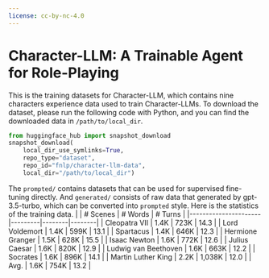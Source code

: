 ```yaml
---
license: cc-by-nc-4.0
---
```


# Character-LLM: A Trainable Agent for Role-Playing

This is the training datasets for Character-LLM, which contains nine characters experience data used to train Character-LLMs.
To download the dataset, please run the following code with Python, and you can find the downloaded data in `/path/to/local_dir`.
```python
from huggingface_hub import snapshot_download
snapshot_download(
    local_dir_use_symlinks=True, 
    repo_type="dataset",
    repo_id="fnlp/character-llm-data", 
    local_dir="/path/to/local_dir")
```

The `prompted/` contains datasets that can be used for supervised fine-tuning directly. And `generated/` consists of raw data that generated by gpt-3.5-turbo, which can be converted into `prompted` style.
Here is the statistics of the training data.
|                      | # Scenes | # Words | # Turns |
|----------------------|---------|--------|--------|
| Cleopatra VII        | 1.4K    | 723K   | 14.3   |
| Lord Voldemort       | 1.4K    | 599K   | 13.1   |
| Spartacus            | 1.4K    | 646K   | 12.3   |
| Hermione Granger     | 1.5K    | 628K   | 15.5   |
| Isaac Newton         | 1.6K    | 772K   | 12.6   |
| Julius Caesar        | 1.6K    | 820K   | 12.9   |
| Ludwig van Beethoven | 1.6K    | 663K   | 12.2   |
| Socrates             | 1.6K    | 896K   | 14.1   |
| Martin Luther King   | 2.2K    | 1,038K | 12.0   |
| Avg.                 | 1.6K    | 754K   | 13.2   |
